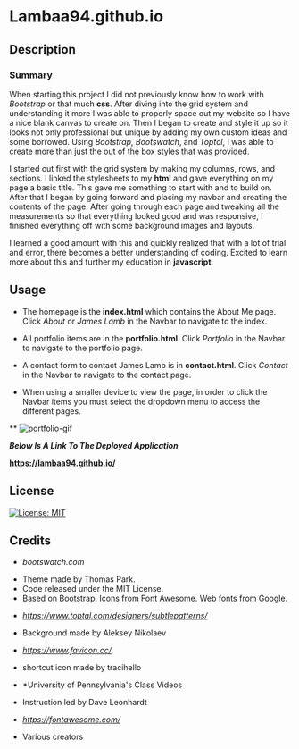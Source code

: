 # Lambaa94.github.io

## Description

### Summary

When starting this project I did not previously know how to work with *Bootstrap* or that much **css**. After diving into the grid system and understanding it more I was able to properly space out my website so I have a nice blank canvas to create on. Then I began to create and style it up so it looks not only professional but unique by adding my own custom ideas and some borrowed. Using *Bootstrap*, *Bootswatch*, and *Toptol*, I was able to create more than just the out of the box styles that was provided.

I started out first with the grid system by making my columns, rows, and sections. I linked the stylesheets to my **html** and gave everything on my page a basic title. This gave me something to start with and to build on. After that I began by going forward and placing my navbar and creating the contents of the page. After going through each page and tweaking all the measurements so that everything looked good and was responsive, I finished everything off with some background images and layouts.

I learned a good amount with this and quickly realized that with a lot of trial and error, there becomes a better understanding of coding. Excited to learn more about this and further my education in **javascript**.

## Usage

* The homepage is the **index.html** which contains the About Me page. Click *About* or *James Lamb* in the Navbar to navigate to the index.

* All portfolio items are in the **portfolio.html**. Click *Portfolio* in the Navbar to navigate to the portfolio page.

* A contact form to contact James Lamb is in **contact.html**. Click *Contact* in the Navbar to navigate to the contact page.

* When using a smaller device to view the page, in order to click the Navbar items you must select the dropdown menu to access the different pages.

** ![portfolio-gif](assests/images/JamesLamb.gif)

***Below Is A Link To The Deployed Application***

**https://lambaa94.github.io/**

## License

[![License: MIT](https://img.shields.io/badge/License-MIT-yellow.svg)](https://opensource.org/licenses/MIT)



## Credits
<!-- Themes for Bootstrap -->
* *bootswatch.com* 
- Theme made by Thomas Park.
- Code released under the MIT License.
- Based on Bootstrap. Icons from Font Awesome. Web fonts from Google.
<!-- Background Images -->
* *https://www.toptal.com/designers/subtlepatterns/* 
- Background made by Aleksey Nikolaev
<!-- Shortcut Icon -->
* *https://www.favicon.cc/*
- shortcut icon made by tracihello
* *University of Pennsylvania's Class Videos
- Instruction led by Dave Leonhardt
<!-- Other Icons -->
* *https://fontawesome.com/*
- Various creators
